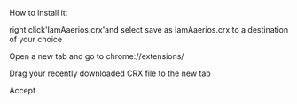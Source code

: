 

How to install it:




right click'IamAaerios.crx'and select save as IamAaerios.crx to a destination of your choice





Open a new tab and go to chrome://extensions/






Drag your recently downloaded CRX file to the new tab






Accept

